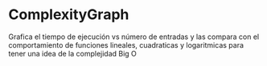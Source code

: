 # ComplexityGraph
Grafica el tiempo de ejecución vs número de entradas y las compara con el comportamiento de funciones lineales, cuadraticas y logaritmicas para tener una idea de la complejidad Big O
